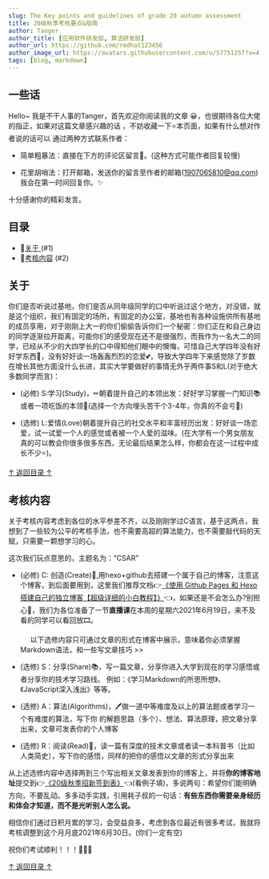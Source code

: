 ```yaml
---
slug: The Key points and guidelines of grade 20 autumn assessment
title: 20级秋季考核要点&指南
author: Tanger
author_title: [应用软件研发部, 算法研发部]
author_url: https://github.com/redhat123456
author_image_url: https://avatars.githubusercontent.com/u/57751257?v=4
tags: [blog, markdown]
---
```

## 一些话 
Hello~ 我是不干人事的Tanger，首先欢迎你阅读我的文章
😀，也很期待各位大佬的指正，如果对这篇文章感兴趣的话
，不妨收藏一下⭐本页面，如果有什么想对作者说的话可以
通过两种方式联系作者：

* 简单粗暴法：直接在下方的评论区留言🎈。(这种方式可能作者回复较慢)

* 花里胡哨法：打开邮箱，发送你的留言至作者的邮箱(1907065810@qq.com)我会在第一时间回复你。✨

十分感谢你的精彩发言。


## <span id="0">目录</span>
   
 * 🍍[关于 ](#1) (#1) 
 * 🥥[考核内容](#2) (#2)


## <span id="1">关于</span>

你们是否听说过基地，你们是否从同年级同学的口中听说过这个地方，对没错，就是这个组织，我们有固定的场所，有固定的办公室，基地也有各种设施供所有基地的成员享用，对于刚刚上大一的你们偷偷告诉你们一个秘密：你们正在和自己身边的同学逐渐拉开距离，可能你们的感受现在还不是很强烈，而我作为一名大二的同学，已经从不少的大四学长的口中得知他们眼中的懊悔，可惜自己大学四年没有好好学东西📕，没有好好谈一场轰轰烈烈的恋爱💕，导致大学四年下来感觉除了岁数在增长其他方面没什么长进，其实大学要做好的事情无外乎两件事S和L(对于绝大多数同学而言)：

* (必修) S:学习(Study)，✏朝着提升自己的本领出发：好好学习掌握一门知识📚或者一项吃饭的本领🔨(选择一个方向埋头苦干个3-4年，你真的不会亏🚀)

* (选修) L:爱情(Love)朝着提升自己的社交水平和丰富经历出发：好好谈一场恋爱，试一试爱一个人的感觉或者被一个人爱的滋味。(在大学有一个男女朋友真的可以教会你很多很多东西，无论最后结果怎么样，你都会在这一过程中成长不少⭐)。

<!-- truncate -->


[↑ 返回目录 ↑](#0)



##  <span id="2">考核内容</span>

关于考核内容考虑到各位的水平参差不齐，以及刚刚学过C语言，基于这两点，我想到了一些较为公平的考核手法，也不需要高超的算法能力，也不需要敲代码的天赋，只需要一颗想学习的心。

这次我们玩点意思的，主题名为：“CSAR”

* (必修) C: 创造(Create)🔨,用hexo+github去搭建一个属于自己的博客，注意这个博客，到后面要用到，这里我们推荐文档👉<a href="https://blog.csdn.net/qq_36759224/article/details/82121420?utm_medium=distribute.pc_relevant.none-task-blog-BlogCommendFromMachineLearnPai2-6.edu_weight&depth_1-utm_source=distribute.pc_relevant.none-task-blog-BlogCommendFromMachineLearnPai2-6.edu_weight">《使用 Github Pages 和 Hexo 搭建自己的独立博客【超级详细的小白教程】》</a>👈，如果还是不会怎么办?别担心🙂，我们为各位准备了一节**直播课**在本周的星期六2021年6月19日，来不及看的同学可以看回放🎞。

  &nbsp;&nbsp;&nbsp;&nbsp;   以下选修内容只可通过文章的形式在博客中展示，意味着你必须掌握Markdown语法，和一些写文章技巧   >>

* (选修) S：分享(Share)📚，写一篇文章，分享你进入大学到现在的学习感悟或者分享你的技术学习路线。
例如：《学习Markdown的所思所想》、《JavaScript深入浅出》等等。

* (选修) A：算法(Algorithms)，🖊做一道中等难度及以上的算法题或者学习一个有难度的算法，写下你
的解题思路（多个）、想法、算法原理，把文章分享出来，文章可发表你的个人博客

* (选修) R：阅读(Read)👀，读一篇有深度的技术文章或者读一本科普书（比如人类简史），写下你的感悟，同样的把你的感悟以文章的形式分享出来

从上述选修内容中选择两到三个写出相关文章发表到你的博客上，并将**你的博客地址**提交到👉<a href="https://github.com/seven-innovation-base/attendence-sheet-/issues/1">《20级秋季招新签到表》</a>👈(看例子填)，多说两句：希望你们能明确方向，不要乱动。多多动手实践，引用耗子叔的一句话：**有些东西你需要亲身经历和体会才知道，而不是光听别人怎么说。**

相信你们通过日积月累的学习，会受益良多，考虑到各位最近有很多考试，我就将考核调整到这个月月底2021年6月30日。(你们一定有空)

祝你们考试顺利！！！🌹🌹🌹


[↑ 返回目录 ↑](#0)

